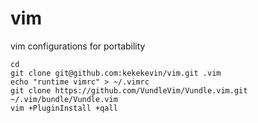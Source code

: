 # vim

vim configurations for portability
```
cd
git clone git@github.com:kekekevin/vim.git .vim
echo "runtime vimrc" > ~/.vimrc
git clone https://github.com/VundleVim/Vundle.vim.git ~/.vim/bundle/Vundle.vim
vim +PluginInstall +qall
```
